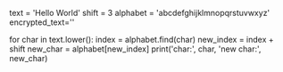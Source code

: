 <!-- At the moment, the encrypted character is updated in every iteration. It would be better to store the encrypted string in a new variable. Before your for loop, declare a variable called encrypted_text and assign an empty string ('') to this variable. -->

text = 'Hello World'
shift = 3
alphabet = 'abcdefghijklmnopqrstuvwxyz'
encrypted_text=''

for char in text.lower():
    index = alphabet.find(char)
    new_index = index + shift
    new_char = alphabet[new_index]
    print('char:', char, 'new char:', new_char)